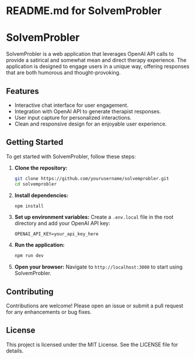 # README.md for SolvemProbler

# SolvemProbler

SolvemProbler is a web application that leverages OpenAI API calls to provide a satirical and somewhat mean and direct therapy experience. The application is designed to engage users in a unique way, offering responses that are both humorous and thought-provoking.

## Features

- Interactive chat interface for user engagement.
- Integration with OpenAI API to generate therapist responses.
- User input capture for personalized interactions.
- Clean and responsive design for an enjoyable user experience.

## Getting Started

To get started with SolvemProbler, follow these steps:

1. **Clone the repository:**
   ```bash
   git clone https://github.com/yourusername/solvemprobler.git
   cd solvemprobler
   ```

2. **Install dependencies:**
   ```bash
   npm install
   ```

3. **Set up environment variables:**
   Create a `.env.local` file in the root directory and add your OpenAI API key:
   ```
   OPENAI_API_KEY=your_api_key_here
   ```

4. **Run the application:**
   ```bash
   npm run dev
   ```

5. **Open your browser:**
   Navigate to `http://localhost:3000` to start using SolvemProbler.

## Contributing

Contributions are welcome! Please open an issue or submit a pull request for any enhancements or bug fixes.

## License

This project is licensed under the MIT License. See the LICENSE file for details.